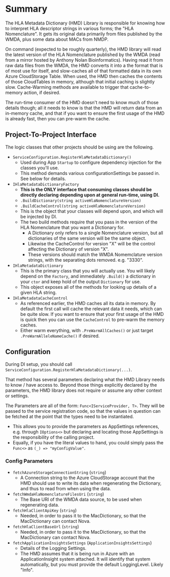 # Summary

The HLA Metadata Dictionary (HMD) Library is responsible for knowing how to interpret HLA descriptor strings in various forms; the "HLA Nomenclature".
It gets its original data primarily from files published by the WMDA, plus some data about MACs from NMDP.

On command (expected to be roughly quarterly), the HMD library will read the latest version of the HLA Nomenclature published by the WMDA (read from a mirror hosted by Anthony Nolan Bioinformatics). Having read it from raw data files from the WMDA, the HMD converts it into a the format that is of most use for itself, and slow-caches all of that formatted data in its own Azure CloudStorage Table.
When used, the HMD then caches the contents of those CloudTables in memory, although that initial caching is slightly slow. Cache-Warming methods are available to trigger that cache-to-memory action, if desired.

The run-time consumer of the HMD doesn't need to know much of those details though; all it needs to know is that the HMD will return data from an in-memory cache, and that if you want to ensure the first usage of the HMD is already fast, then you can pre-warm the cache.

## Project-To-Project Interface

The logic  classes that other projects should be using are the following.

* `ServiceConfiguration.RegisterHlaMetadataDictionary()`
  * Used during App `Startup` to configure dependency injection for the classes you'll use.
  * This method demands various configurationSettings be passed in. See below for details.
* `IHlaMetadataDictionaryFactory`
  * **This is the ONLY interface that consuming classes should be directly declaring depending upon at general run-time, using DI.**
  * `.BuildDictionary(string activeHlaNomenclatureVersion)`
  * `.BuildCacheControl(string activeHlaNomenclatureVersion)`
  * This is the object that your classes will depend upon, and which will be injected by DI.
  * The two build methods require that you pass in the version of the HLA Nomenclature that you want a Dictionary for.
    * A Dictionary only refers to a single Nomenclature version, but all dictionaries of the same version will be the same object.
    * Likewise the CacheControl for version "X" will be the control affecting the Dictionary of version "X".
    * These versions should match the WMDA Nomemclature version strings, with the separating dots removed. e.g. "3330".
* `IHlaMetadataDictionary`
  * This is the primary class that you will actually use. You will likely depend on the `Factory`, and immediately `.Build()` a dictionary in your `ctor` and keep hold of the output `Dictionary` for use.
  * This object exposes all of the methods for looking up details of a given HLA string.
* `IHlaMetadataCacheControl`
  * As referenced earlier, the HMD caches all its data in memory. By default the first call will cache the relevant data it needs, which can be quite slow. If you want to ensure that your first usage of the HMD is quick then you can use the `CacheControl` to pre-warm the memory caches.
  * Either warm everything, with `.PreWarmAllCaches()` or just target `.PreWarmAlleleNameCache()` if desired.
  
## Configuration

During DI setup, you should call `ServiceConfiguration.RegisterHlaMetadataDictionary(...)`.

That method has several parameters declaring what the HMD Library needs to know / have access to. Beyond those things explicitly declared by the parameters, the HMD library does not require or assume any other context or settings.

The Parameters are all of the form: `Func<IServiceProvider, T>`. They will be passed to the service registration code, so that the values in question can be fetched at the point that the types need to be instantiated.

* This allows you to provide the parameters as AppSettings references, e.g. through `IOptions<>` but declaring and locating those AppSettings is the responsibility of the calling project.
* Equally, if you have the literal values to hand, you could simply pass the `Func<>` as `(_) => "myConfigValue"`.

### Config Parameters

* `fetchAzureStorageConnectionString` (`string`)
  * A Connection string to the Azure CloudStorage account that the HMD should use to write its data when regenerating the Dictionary, and thus to read from when using the data.
* `fetchWmdaHlaNomenclatureFilesUri` (`string`)
  * The Base URI of the WMDA data source, to be used when regenerating data.
* `fetchHlaClientApiKey` (`string`)
  * Needed, in order to pass it to the MacDictionary, so that the MacDictionary can contact Nova.
* `fetchHlaClientBaseUrl` (`string`)
  * Needed, in order to pass it to the MacDictionary, so that the MacDictionary can contact Nova.
* `fetchApplicationInsightsSettings` (`ApplicationInsightsSettings`)
  * Details of the Logging Settings.
  * The HMD assumes that it is being run in Azure with an ApplicationInsight system attached. It will identify that system automatically, but you must provide the default LoggingLevel. Likely "Info".

